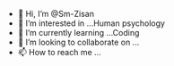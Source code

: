 - 👋 Hi, I’m @Sm-Zisan
- 👀 I’m interested in ...Human psychology
- 🌱 I’m currently learning ...Coding 
- 💞️ I’m looking to collaborate on ...
- 📫 How to reach me ...

<!---
Sm-Zisan/Sm-Zisan is a ✨ special ✨ repository because its `README.md` (this file) appears on your GitHub profile.
You can click the Preview link to take a look at your changes.
--->
